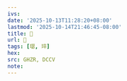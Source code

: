 ```yaml
---
ivs:
date: '2025-10-13T11:28:20+08:00'
lastmod: '2025-10-14T21:46:45-08:00'
title: 󰜥
url: 󰜥
tags: [璱, 琗]
hex: 
src: GHZR, DCCV
note:
---
```

